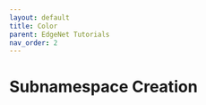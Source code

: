 ```yaml
---
layout: default
title: Color
parent: EdgeNet Tutorials
nav_order: 2
---
```


# Subnamespace Creation